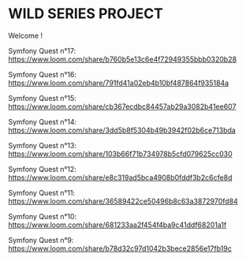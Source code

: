 # WILD SERIES PROJECT

Welcome !

Symfony Quest n°17: https://www.loom.com/share/b760b5e13c6e4f72949355bbb0320b28

Symfony Quest n°16: https://www.loom.com/share/791fd41a02eb4b10bf487864f935184a

Symfony Quest n°15: https://www.loom.com/share/cb367ecdbc84457ab29a3082b41ee607

Symfony Quest n°14: https://www.loom.com/share/3dd5b8f5304b49b3942f02b6ce713bda

Symfony Quest n°13: https://www.loom.com/share/103b66f71b734978b5cfd079625cc030

Symfony Quest n°12: https://www.loom.com/share/e8c319ad5bca4908b0fddf3b2c6cfe8d

Symfony Quest n°11: https://www.loom.com/share/36589422ce50496b8c63a3872970fd84

Symfony Quest n°10: https://www.loom.com/share/681233aa2f454f4ba9c41ddf68201a1f

Symfony Quest n°9: https://www.loom.com/share/b78d32c97d1042b3bece2856e17fb19c